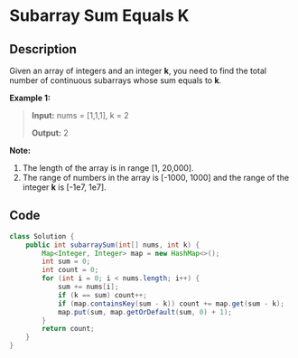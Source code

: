 # Subarray Sum Equals K

## Description

Given an array of integers and an integer **k**, you need to find the total number of continuous subarrays whose sum equals to **k**.

**Example 1:**

> **Input:** nums = \[1,1,1\], k = 2 
>
> **Output:** 2

**Note:**

1. The length of the array is in range \[1, 20,000\].
2. The range of numbers in the array is \[-1000, 1000\] and the range of the integer **k** is \[-1e7, 1e7\].

## **Code**

```java
class Solution {
    public int subarraySum(int[] nums, int k) {
        Map<Integer, Integer> map = new HashMap<>();
        int sum = 0;
        int count = 0;
        for (int i = 0; i < nums.length; i++) {
            sum += nums[i];
            if (k == sum) count++;
            if (map.containsKey(sum - k)) count += map.get(sum - k);
            map.put(sum, map.getOrDefault(sum, 0) + 1);
        }
        return count;
    }
}
```

